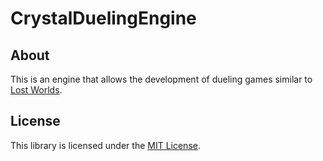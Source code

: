 # CrystalDuelingEngine

## About
This is an engine that allows the development of dueling games similar to [Lost Worlds](http://www.flyingbuffalo.com/lostw.shtml).

## License
This library is licensed under the [MIT License](LICENSE).